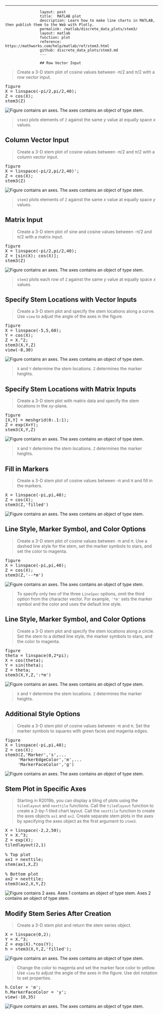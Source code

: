 ---
                    layout: post
                    title:  MATLAB plot
                    description: Learn how to make line charts in MATLAB, then publish them to the Web with Plotly.
                    permalink: /matlab/discrete_data_plots/stem3/
                    layout: matlab
                    function: plot
                    reference: https://mathworks.com/help/matlab/ref/stem3.html
                    github: discrete_data_plots/stem3.md
                    ---

                    ## Row Vector Input 









> Create a 3-D stem plot of cosine values between -π/2 and π/2 with a row vector input. 

<pre class="mcode">figure
X = linspace(-pi/2,pi/2,40);
Z = cos(X);
stem3(Z)</pre>

![Figure contains an axes. The axes contains an object of type stem.](https://mathworks.com/help/examples/graphics/win64/RowVectorInputExample_01.png)

> `stem3` plots elements of `Z` against the same *y* value at equally space *x* values. 

## Column Vector Input 









> Create a 3-D stem plot of cosine values between -π/2 and π/2 with a column vector input. 

<pre class="mcode">figure
X = linspace(-pi/2,pi/2,40)';
Z = cos(X);
stem3(Z)</pre>

![Figure contains an axes. The axes contains an object of type stem.](https://mathworks.com/help/examples/graphics/win64/ColumnVectorInputExample_01.png)

> `stem3` plots elements of `Z` against the same *x* value at equally space *y* values. 

## Matrix Input 









> Create a 3-D stem plot of sine and cosine values between -π/2 and π/2 with a matrix input. 

<pre class="mcode">figure
X = linspace(-pi/2,pi/2,40);
Z = [sin(X); cos(X)];
stem3(Z)</pre>

![Figure contains an axes. The axes contains an object of type stem.](https://mathworks.com/help/examples/graphics/win64/MatrixInputExample_01.png)

> `stem3` plots each row of `Z` against the same *y* value at equally space *x* values. 

## Specify Stem Locations with Vector Inputs 









> Create a 3-D stem plot and specify the stem locations along a curve. Use `view` to adjust the angle of the axes in the figure. 

<pre class="mcode">figure
X = linspace(-5,5,60);
Y = cos(X);
Z = X.^2;
stem3(X,Y,Z)
view(-8,30)</pre>

![Figure contains an axes. The axes contains an object of type stem.](https://mathworks.com/help/examples/graphics/win64/SpecifyStemLocationswithVectorInputsExample_01.png)

> `X` and `Y` determine the stem locations. `Z` determines the marker heights. 

## Specify Stem Locations with Matrix Inputs 









> Create a 3-D stem plot with matrix data and specify the stem locations in the *xy*-plane. 

<pre class="mcode">figure
[X,Y] = meshgrid(0:.1:1);
Z = exp(X+Y);
stem3(X,Y,Z)</pre>

![Figure contains an axes. The axes contains an object of type stem.](https://mathworks.com/help/examples/graphics/win64/SpecifyStemLocationswithMatrixInputsExample_01.png)

> `X` and `Y` determine the stem locations. `Z` determines the marker heights. 

## Fill in Markers 









> Create a 3-D stem plot of cosine values between -π and π and fill in the markers.

<pre class="mcode">X = linspace(-pi,pi,40);
Z = cos(X);
stem3(Z,'filled')</pre>

![Figure contains an axes. The axes contains an object of type stem.](https://mathworks.com/help/examples/graphics/win64/FillintheCirclesExample_01.png)

## Line Style, Marker Symbol, and Color Options 









> Create a 3-D stem plot of cosine values between -π and π. Use a dashed line style for the stem, set the marker symbols to stars, and set the color to magenta.

<pre class="mcode">figure
X = linspace(-pi,pi,40);
Z = cos(X);
stem3(Z,'--*m')</pre>

![Figure contains an axes. The axes contains an object of type stem.](https://mathworks.com/help/examples/graphics/win64/LineStyleMarkerSymbolAndColorOptions1Example_01.png)

> To specify only two of the three `LineSpec` options, omit the third option from the character vector. For example, `'*m'` sets the marker symbol and the color and uses the default line style.

## Line Style, Marker Symbol, and Color Options 









> Create a 3-D stem plot and specify the stem locations along a circle. Set the stem to a dotted line style, the marker symbols to stars, and the color to magenta. 

<pre class="mcode">figure
theta = linspace(0,2*pi);
X = cos(theta);
Y = sin(theta);
Z = theta;
stem3(X,Y,Z,':*m')</pre>

![Figure contains an axes. The axes contains an object of type stem.](https://mathworks.com/help/examples/graphics/win64/LineStyleMarkerSymbolAndColorOptionsExample_01.png)

> `X` and `Y` determine the stem locations. `Z` determines the marker heights. 

## Additional Style Options 









> Create a 3-D stem plot of cosine values between -π and π. Set the marker symbols to squares with green faces and magenta edges. 

<pre class="mcode">figure
X = linspace(-pi,pi,40);
Z = cos(X);
stem3(Z,'Marker','s',...
     'MarkerEdgeColor','m',...
     'MarkerFaceColor','g')</pre>

![Figure contains an axes. The axes contains an object of type stem.](https://mathworks.com/help/examples/graphics/win64/AdditionalStyleOptionsExample_01.png)

## Stem Plot in Specific Axes 









> Starting in R2019b, you can display a tiling of plots using the `tiledlayout` and `nexttile` functions. Call the `tiledlayout` function to create a 2-by-1 tiled chart layout. Call the `nexttile` function to create the axes objects `ax1` and `ax2`. Create separate stem plots in the axes by specifying the axes object as the first argument to `stem3`.

<pre class="mcode">X = linspace(-2,2,50);
Y = X.^3;
Z = exp(X);
tiledlayout(2,1)

% Top plot
ax1 = nexttile;
stem(ax1,X,Z)

% Bottom plot
ax2 = nexttile;  
stem3(ax2,X,Y,Z)</pre>

![Figure contains 2 axes. Axes 1 contains an object of type stem. Axes 2 contains an object of type stem.](https://mathworks.com/help/examples/graphics/win64/Stem3SpecifyAxesExample_01.png)

## Modify Stem Series After Creation 









> Create a 3-D stem plot and return the stem series object.

<pre class="mcode">X = linspace(0,2);
Y = X.^3;
Z = exp(X).*cos(Y);
h = stem3(X,Y,Z,'filled');</pre>

![Figure contains an axes. The axes contains an object of type stem.](https://mathworks.com/help/examples/graphics2/win64/SetStemObjectPropertiesFor3DStemPlotExample_01.png)

> Change the color to magenta and set the marker face color to yellow. Use `view` to adjust the angle of the axes in the figure. Use dot notation to set properties.

<pre class="mcode">h.Color = 'm';
h.MarkerFaceColor = 'y';
view(-10,35)</pre>

![Figure contains an axes. The axes contains an object of type stem.](https://mathworks.com/help/examples/graphics2/win64/SetStemObjectPropertiesFor3DStemPlotExample_02.png)

